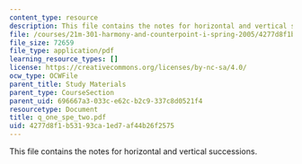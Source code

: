 ```yaml
---
content_type: resource
description: This file contains the notes for horizontal and vertical successions.
file: /courses/21m-301-harmony-and-counterpoint-i-spring-2005/4277d8f1b53193ca1ed7af44b26f2575_q_one_spe_two.pdf
file_size: 72659
file_type: application/pdf
learning_resource_types: []
license: https://creativecommons.org/licenses/by-nc-sa/4.0/
ocw_type: OCWFile
parent_title: Study Materials
parent_type: CourseSection
parent_uid: 696667a3-033c-e62c-b2c9-337c8d0521f4
resourcetype: Document
title: q_one_spe_two.pdf
uid: 4277d8f1-b531-93ca-1ed7-af44b26f2575
---
```

This file contains the notes for horizontal and vertical successions.